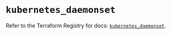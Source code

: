 # `kubernetes_daemonset`

Refer to the Terraform Registry for docs: [`kubernetes_daemonset`](https://registry.terraform.io/providers/hashicorp/kubernetes/2.31.0/docs/resources/daemonset).
